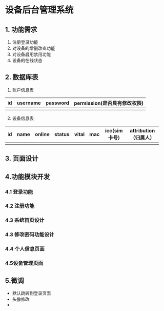 # 					设备后台管理系统

## 1. 功能需求

1. 注册登录功能
2. 对设备的增删改查功能
3. 对设备启用禁用功能
4. 设备的在线状态

##  2. 数据库表

1. 账户信息表

|  id  | username | password | permission(是否具有修改权限) |
| :--: | :------: | :------: | :--------------------------: |
|      |          |          |                              |

2. 设备信息表

|  id  | name | online | status | vital | mac  | icc(sim卡号) | attribution（归属人） |
| :--: | :--: | :----: | :----: | :---: | :--: | :----------: | :-------------------: |
|      |      |        |        |       |      |              |                       |

## 3. 页面设计

## 4.功能模块开发

### 4.1 登录功能

### 4.2 注册功能

### 4.3 系统首页设计

### 4.3 修改密码功能设计

### 4.4 个人信息页面

### 4.5设备管理页面

## 5.微调

- 默认跳转到登录页面
- 头像修改
- 











